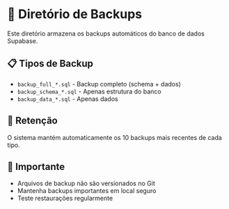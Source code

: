 # 📁 Diretório de Backups

Este diretório armazena os backups automáticos do banco de dados Supabase.

## 📋 Tipos de Backup

- `backup_full_*.sql` - Backup completo (schema + dados)
- `backup_schema_*.sql` - Apenas estrutura do banco
- `backup_data_*.sql` - Apenas dados

## 🔄 Retenção

O sistema mantém automaticamente os 10 backups mais recentes de cada tipo.

## 🚨 Importante

- Arquivos de backup não são versionados no Git
- Mantenha backups importantes em local seguro
- Teste restaurações regularmente